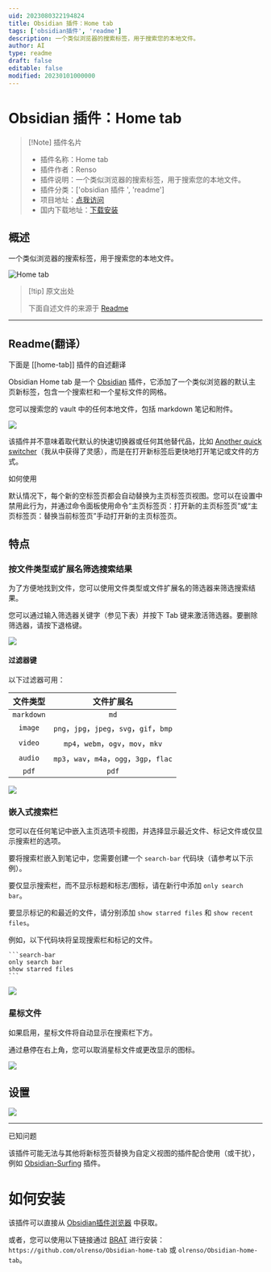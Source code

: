 ```yaml
---
uid: 2023080322194824
title: Obsidian 插件：Home tab
tags: ['obsidian插件', 'readme']
description: 一个类似浏览器的搜索标签，用于搜索您的本地文件。
author: AI
type: readme
draft: false
editable: false
modified: 20230101000000
---
```


# Obsidian 插件：Home tab

> [!Note] 插件名片
> - 插件名称：Home tab
> - 插件作者：Renso
> - 插件说明：一个类似浏览器的搜索标签，用于搜索您的本地文件。
> - 插件分类：['obsidian 插件 ', 'readme']
> - 项目地址：[点我访问](https://github.com/olrenso/obsidian-home-tab)
> - 国内下载地址：[下载安装](https://pkmer.cn/products/plugin/pluginMarket/?home-tab)

## 概述

一个类似浏览器的搜索标签，用于搜索您的本地文件。

![Home tab](https://cdn.pkmer.cn/covers/home-tab.png!pkmer)

> [!tip] 原文出处
>
>下面自述文件的来源于 [Readme](https://ghproxy.net/https://raw.githubusercontent.com/olrenso/obsidian-home-tab/main/README.md)

---

## Readme(翻译）

下面是 [[home-tab]] 插件的自述翻译

Obsidian Home tab 是一个 [Obsidian](https://obsidian.md/) 插件，它添加了一个类似浏览器的默认主页新标签，包含一个搜索栏和一个星标文件的网格。

您可以搜索您的 vault 中的任何本地文件，包括 markdown 笔记和附件。

![](images/home-tab.png)

该插件并不意味着取代默认的快速切换器或任何其他替代品，比如 [Another quick switcher](https://github.com/tadashi-aikawa/obsidian-another-quick-switcher)（我从中获得了灵感），而是在打开新标签后更快地打开笔记或文件的方式。

如何使用

默认情况下，每个新的空标签页都会自动替换为主页标签页视图。您可以在设置中禁用此行为，并通过命令面板使用命令“主页标签页：打开新的主页标签页”或“主页标签页：替换当前标签页”手动打开新的主页标签页。

## 特点

### 按文件类型或扩展名筛选搜索结果

为了方便地找到文件，您可以使用文件类型或文件扩展名的筛选器来筛选搜索结果。

您可以通过输入筛选器关键字（参见下表）并按下 Tab 键来激活筛选器。要删除筛选器，请按下退格键。

![](images/search_filters.png)

#### 过滤器键

以下过滤器可用：

| 文件类型 | 文件扩展名 |
| :-: | :-: |
| `markdown` | `md`|
| `image` | `png`，`jpg`，`jpeg`，`svg`，`gif`，`bmp` |
| `video` | `mp4`，`webm`，`ogv`，`mov`，`mkv` |
| `audio` | `mp3`，`wav`，`m4a`，`ogg`，`3gp`，`flac` |
| `pdf` | `pdf` |

![](images/filters_gif.gif)

### 嵌入式搜索栏

您可以在任何笔记中嵌入主页选项卡视图，并选择显示最近文件、标记文件或仅显示搜索栏的选项。

要将搜索栏嵌入到笔记中，您需要创建一个 `search-bar` 代码块（请参考以下示例）。

要仅显示搜索栏，而不显示标题和标志/图标，请在新行中添加 `only search bar`。

要显示标记的和最近的文件，请分别添加 `show starred files` 和 `show recent files`。

例如，以下代码块将呈现搜索栏和标记的文件。

````text
```search-bar
only search bar
show starred files
```
````

![](images/embedded_searchbar.png)

### 星标文件

如果启用，星标文件将自动显示在搜索栏下方。

通过悬停在右上角，您可以取消星标文件或更改显示的图标。

![](images/starred_files-options.png)

## 设置

![](images/settings-tab.png)

---

已知问题

该插件可能无法与其他将新标签页替换为自定义视图的插件配合使用（或干扰），例如 [Obsidian-Surfing](https://github.com/PKM-er/Obsidian-Surfing) 插件。

# 如何安装

该插件可以直接从 [Obsidian插件浏览器](https://obsidian.md/plugins?id=home-tab) 中获取。

或者，您可以使用以下链接通过 [BRAT](https://github.com/TfTHacker/obsidian42-brat) 进行安装：`https://github.com/olrenso/Obsidian-home-tab` 或 `olrenso/Obsidian-home-tab`。
